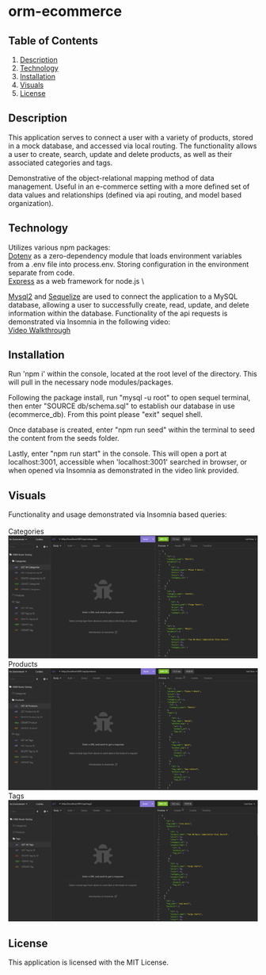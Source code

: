 # orm-ecommerce

## Table of Contents
1. [Description](#description)
2. [Technology](#technology) 
3. [Installation](#installation)
4. [Visuals](#visuals)
5. [License](#license)

## Description
This application serves to connect a user with a variety of products, stored in a mock database, and accessed via local routing. The functionality allows a user to create, search, update and delete products, as well as their associated categories and tags. 

Demonstrative of the object-relational mapping method of data management. Useful in an e-commerce setting with a more defined set of data values and relationships (defined via api routing, and model based organization).

## Technology
Utilizes various npm packages: 
\
[Dotenv](https://www.npmjs.com/package/dotenv) as a zero-dependency module that loads environment variables from a .env file into process.env. Storing configuration in the environment separate from code. 
\
[Express](https://www.npmjs.com/package/express) as a web framework for node.js
\

<!-- TODO: finish tech use, link appropriate npm packages -->
[Mysql2](https://www.npmjs.com/package/mysql2) and
[Sequelize](https://www.npmjs.com/package/sequelize) are used to connect the application to a MySQL database, allowing a user to successfully create, read, update, and delete information within the database. Functionality of the api requests is demonstrated via Insomnia in the following video:
\
[Video Walkthrough](https://drive.google.com/file/d/1ponnkLk59a53OkXTijNQUV9tyzGjjJTE/view)




## Installation
Run 'npm i' within the console, located at the root level of the directory. This will pull in the necessary node modules/packages.

Following the package install, run "mysql -u root" to open sequel terminal, then enter "SOURCE db/schema.sql" to establish our database in use (ecommerce_db). From this point please "exit" sequel shell. 

Once database is created, enter "npm run seed" within the terminal to seed the content from the seeds folder.

Lastly, enter "npm run start" in the console. This will open a port at localhost:3001, accessible when 'localhost:3001' searched in browser, or when opened via Insomnia as demonstrated in the video link provided.

## Visuals
Functionality and usage demonstrated via Insomnia based queries:
\
\
Categories
![Categories](./Images/GetAllCategories.png)
Products
![Products](./Images/GetAllProducts.png)
Tags
![Tags](./Images/GetAllTags.png)

## License
This application is licensed with the MIT License.